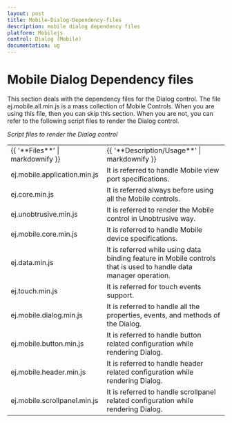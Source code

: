 ```yaml
---
layout: post
title: Mobile-Dialog-Dependency-files
description: mobile dialog dependency files
platform: Mobilejs
control: Dialog (Mobile)
documentation: ug
---
```


# Mobile Dialog Dependency files

This section deals with the dependency files for the Dialog control. The file ej.mobile.all.min.js is a mass collection of Mobile Controls. When you are using this file, then you can skip this section. When you are not, you can refer to the following script files to render the Dialog control.

_Script files to render the Dialog control_

<table>
<tr>
<td>
{{ '**Files**' | markdownify }}</td><td>
{{ '**Description/Usage**' | markdownify }}</td></tr>
<tr>
<td>
ej.mobile.application.min.js</td><td>
It is referred to handle Mobile view port specifications.</td></tr>
<tr>
<td>
ej.core.min.js</td><td>
It is referred always before using all the Mobile controls.</td></tr>
<tr>
<td>
ej.unobtrusive.min.js</td><td>
It is referred to render the Mobile control in Unobtrusive way.</td></tr>
<tr>
<td>
ej.mobile.core.min.js</td><td>
It is referred to handle Mobile device specifications.</td></tr>
<tr>
<td>
ej.data.min.js</td><td>
It is referred while using data binding feature in Mobile controls that is used to handle data manager operation.</td></tr>
<tr>
<td>
ej.touch.min.js</td><td>
It is referred for touch events support.</td></tr>
<tr>
<td>
ej.mobile.dialog.min.js</td><td>
It is referred to handle all the properties, events, and methods of the Dialog.</td></tr>
<tr>
<td>
ej.mobile.button.min.js</td><td>
It is referred to handle button related configuration while rendering Dialog.</td></tr>
<tr>
<td>
ej.mobile.header.min.js</td><td>
It is referred to handle header related configuration while rendering Dialog.</td></tr>
<tr>
<td>
ej.mobile.scrollpanel.min.js</td><td>
It is referred to handle scrollpanel related configuration while rendering Dialog.</td></tr>
</table>


